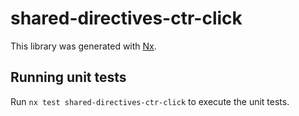 # shared-directives-ctr-click

This library was generated with [Nx](https://nx.dev).

## Running unit tests

Run `nx test shared-directives-ctr-click` to execute the unit tests.
